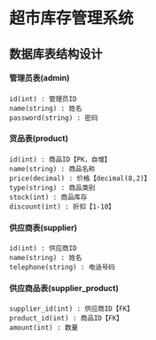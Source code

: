 
# 超市库存管理系统

## 数据库表结构设计

#### 管理员表(admin)

    id(int) : 管理员ID
    name(string) : 姓名
    password(string) : 密码

#### 货品表(product)

    id(int) : 商品ID【PK，自增】
    name(string) : 商品名称
    price(decimal) : 价格【decimal(8,2)】
    type(string) : 商品类别
    stock(int) : 商品库存
    discount(int) : 折扣【1-10】
    
#### 供应商表(supplier)

    id(int) : 供应商ID
    name(string) : 姓名
    telephone(string) : 电话号码
    
#### 供应商品表(supplier_product)

    supplier_id(int) : 供应商ID【FK】
    product_id(int) : 商品ID【FK】
    amount(int) : 数量
    

    






